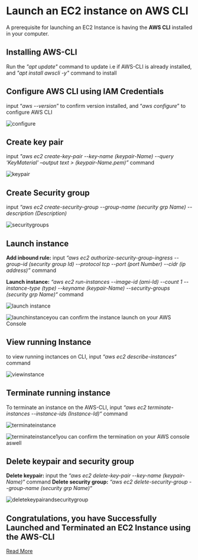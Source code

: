 # **Launch an EC2 instance on AWS CLI**
A prerequisite for launching an EC2 Instance is having the **AWS CLI** installed in your computer.

## **Installing AWS-CLI**
Run the *"apt update"* command to update i.e if AWS-CLI is already installed, and *"apt install awscli -y"* command to install

## **Configure AWS CLI using IAM Credentials**
input “*aws --version*” to confirm version installed, and “*aws configure*” to configure AWS CLI

![configure](https://github.com/xlancelo1t/Launching_EC2_Instance-/assets/144808452/bf45caad-5e3a-458f-943b-26c5687453ed)

## **Create key pair**
input *"aws ec2 create-key-pair --key-name (keypair-Name) --query 'KeyMaterial' –output text > (keypair-Name.pem)”* command

![keypair](https://github.com/xlancelo1t/Launching_EC2_Instance-/assets/144808452/2dbeac8d-1f34-4bd0-a3a8-b87af7a45b45)

## **Create Security group**
input *“aws ec2 create-security-group --group-name (security grp Name) --description (Description)*

![securitygroups](https://github.com/xlancelo1t/Launching_EC2_Instance-/assets/144808452/ab9b98d8-24d9-43ba-852b-bc1587e24a28)

## **Launch instance**
**Add inbound rule:** input *“aws ec2 authorize-security-group-ingress --group-id (security group Id) --protocol tcp --port (port Number) --cidr (ip address)”* command

**Launch instance:** *“aws ec2 run-instances --image-id (ami-Id) --count 1 --instance-type (type) --keyname (keypair-Name) --security-groups (security grp Name)“* command

![launch instance](https://github.com/xlancelo1t/Launching_EC2_Instance-/assets/144808452/1aee236f-cba8-4fca-b6da-6c03035b57b9)

![launchinstance](https://github.com/xlancelo1t/Launching_EC2_Instance-/assets/144808452/191e337c-b56e-49e6-9a08-42bc221ef2ae)you can confirm the instance launch on your AWS Console 

## **View running Instance**
to view running inctances on CLI, input *“aws ec2 describe-instances“* command

![viewinstance](https://github.com/xlancelo1t/Launching_EC2_Instance-/assets/144808452/85ea3c03-787d-4a41-8818-bd0915082103)

## **Terminate running instance**
To terminate an instance on the AWS-CLI,  input *“aws ec2 terminate-instances --instance-ids (Instance-Id)“* command

![terminateinstance](https://github.com/xlancelo1t/Launching_EC2_Instance-/assets/144808452/484403aa-22e1-4b6a-a9f8-b59eee2a7ca1)

![terminateinstance1](https://github.com/xlancelo1t/Launching_EC2_Instance-/assets/144808452/fd30fc93-03c6-4832-9d76-77b4bc215eda)you can confirm the termination on your AWS console aswell

## **Delete keypair and security group**
**Delete keypair:** input the *“aws ec2 delete-key-pair --key-name (keypair-Name)“* command
**Delete security group:** *“aws ec2 delete-security-group --group-name (security grp Name)“*

![deletekeypairandsecuritygroup](https://github.com/xlancelo1t/Launching_EC2_Instance-/assets/144808452/dbf5df8a-ecd9-47b8-b331-58a0f626f80e)

## Congratulations, you have Successfully Launched and Terminated an EC2 Instance using the AWS-CLI

[Read More](https://github.com/xlancelo1t/Launching_EC2_Instance-.git)
